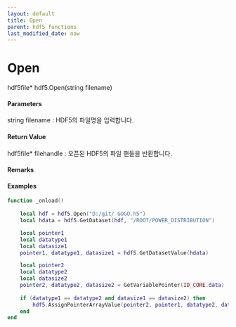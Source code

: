 ```yaml
---
layout: default
title: Open
parent: hdf5 functions
last_modified_date: now
---
```


# Open

hdf5file* hdf5.Open\(string filename\)

#### Parameters

string filename : HDF5의 파일명을 입력합니다.

#### Return Value

hdf5file* filehandle : 오픈된 HDF5의 파일 핸들을 반환합니다.

#### Remarks



#### Examples

```lua
function _onload()
	
	local hdf = hdf5.Open("D:/git/ GOGO.h5")
	local hdata = hdf5.GetDataset(hdf, "/ROOT/POWER_DISTRIBUTION")

	local pointer1
	local datatype1
	local datasize1
	pointer1, datatype1, datasize1 = hdf5.GetDatasetValue(hdata)

	local pointer2
	local datatype2
	local datasize2
	pointer2, datatype2, datasize2 = GetVariablePointer(ID_CORE.data)
	
	if (datatype1 == datatype2 and datasize1 == datasize2) then
		hdf5.AssignPointerArrayValue(pointer2, pointer1, datatype2, datasize2)
	end
end

```
